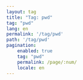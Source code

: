 ```yaml
---
layout: tag
title: "Tag: pwd"
tag: "pwd"
lang: en
permalink: '/tag/pwd'
path: '/tag/pwd'
pagination:
    enabled: true
    tag: "pwd"
    permalink: /page/:num/
    locale: en
---
```

